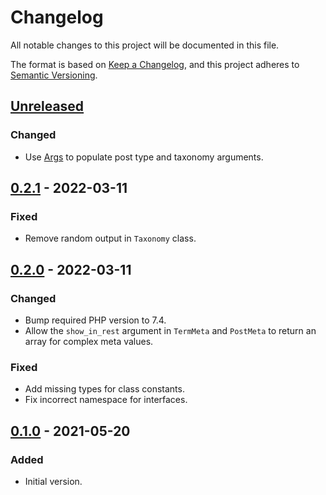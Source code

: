# Changelog
All notable changes to this project will be documented in this file.

The format is based on [Keep a Changelog](https://keepachangelog.com/en/1.0.0/),
and this project adheres to [Semantic Versioning](https://semver.org/spec/v2.0.0.html).

## [Unreleased]

### Changed
* Use [Args](https://github.com/johnbillion/args) to populate post type and taxonomy arguments.

## [0.2.1] - 2022-03-11

### Fixed
* Remove random output in `Taxonomy` class.

## [0.2.0] - 2022-03-11

### Changed
* Bump required PHP version to 7.4.
* Allow the `show_in_rest` argument in `TermMeta` and `PostMeta` to return an array for complex meta values.

### Fixed
* Add missing types for class constants.
* Fix incorrect namespace for interfaces.

## [0.1.0] - 2021-05-20

### Added
* Initial version.

[Unreleased]: https://github.com/wearerequired/common-php/compare/0.2.1...HEAD
[0.2.1]: https://github.com/wearerequired/common-php/compare/0.2.0...0.2.1
[0.2.0]: https://github.com/wearerequired/common-php/compare/0.1.0...0.2.0
[0.1.0]: https://github.com/wearerequired/common-php/compare/e3f7c76dd7579fec490b4fd0553629fc2159e4f2...0.1.0
